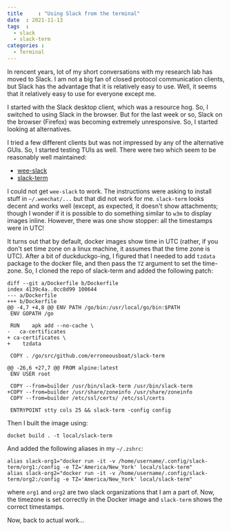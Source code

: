 ```yaml
---
title     : "Using Slack from the terminal"
date  : 2021-11-13
tags  :
  - slack
  - slack-term
categories :
  - Terminal
---
```


In rencent years, lot of my short conversations with my research lab has moved
to Slack. I am not a big fan of closed protocol communication clients, but
Slack has the advantage that it is relatively easy to use. Well, it seems that
it relatively easy to use for everyone except me. 

<!--more-->

I started with the Slack desktop client, which was a resource hog. So, I
switched to using Slack in the browser. But for the last week or so, Slack on
the browser (Firefox) was becoming extremely unresponsive. So, I started
looking at alternatives.

I tried a few different clients but was not impressed by any of the
alternative GUIs. So, I started testing TUIs as well. There were two which
seem to be reasonably well maintained:

* [wee-slack](https://github.com/wee-slack/wee-slack)
* [slack-term](https://github.com/erroneousboat/slack-term)

I could not get `wee-slack` to work. The instructions were asking to install
stuff in `~/.weechat/...` but that did not work for me. `slack-term` looks
decent and works well (except, as expected, it doesn't show attachments;
though I wonder if it is possible to do something similar to `w3m` to display
images inline. However, there was one show stopper: all the timestamps were in
UTC!

It turns out that by default, docker images show time in UTC (rather, if you
don't set time zone on a linux machine, it assumes that the time zone is UTC).
After a bit of duckduckgo-ing, I figured that I needed to add `tzdata` package
to the docker file, and then pass the `TZ` argument to set the time-zone. So,
I cloned the repo of slack-term and added the following patch:

```
diff --git a/Dockerfile b/Dockerfile
index 4139c4a..0cc8d99 100644
--- a/Dockerfile
+++ b/Dockerfile
@@ -4,7 +4,8 @@ ENV PATH /go/bin:/usr/local/go/bin:$PATH
 ENV GOPATH /go
 
 RUN    apk add --no-cache \
-   ca-certificates
+ ca-certificates \
+    tzdata
 
 COPY . /go/src/github.com/erroneousboat/slack-term
 
@@ -26,6 +27,7 @@ FROM alpine:latest
 ENV USER root
 
 COPY --from=builder /usr/bin/slack-term /usr/bin/slack-term
+COPY --from=builder /usr/share/zoneinfo /usr/share/zoneinfo
 COPY --from=builder /etc/ssl/certs/ /etc/ssl/certs
 
 ENTRYPOINT stty cols 25 && slack-term -config config
```

Then I built the image using:

    docket build . -t local/slack-term

And added the following aliases in my `~/.zshrc`:

```
alias slack-org1="docker run -it -v /home/username/.config/slack-term/org1:/config -e TZ='America/New_York' local/slack-term"                      
alias slack-org2="docker run -it -v /home/username/.config/slack-term/org2:/config -e TZ='America/New_York' local/slack-term"
```

where `org1` and `org2` are two slack organizations that I am a part of. Now,
the timezone is set correctly in the Docker image and `slack-term` shows the
correct timestamps.

Now, back to actual work...
